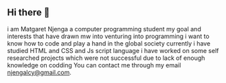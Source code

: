 ## Hi there 👋
i am  Matgaret Njenga a computer programming student
my goal and interests that have drawn mw into venturing into programming i want to know how to code and play a hand in the global society 
currently i have studied HTML and CSS and Js script language i have worked on some self researched projects which were not successful due to lack of enough knowledge on codding
You can contact me through my email njengalcy@gmail.com.
<!--
**B-hub-tech/B-hub-tech** is a ✨ _special_ ✨ repository because its `README.md` (this file) appears on your GitHub profile.

Here are some ideas to get you started:

- 🔭 I’m currently working on ...
- 🌱 I’m currently learning ...
- 👯 I’m looking to collaborate on ...
- 🤔 I’m looking for help with ...
- 💬 Ask me about ...
- 📫 How to reach me: ...
- 😄 Pronouns: ...
- ⚡ Fun fact: ...
-->
